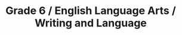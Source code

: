 ---
title: "Grade 6 / English Language Arts / Writing and Language"
subject: "ela"
grade: "6"
area: "wl"
next_steps:
  - instructions: "Ask your student to read articles about a topic and then write an essay that explains the topic in detail (informative) or defends a position (argumentative). Essays should be organized and have strong introductions, transitions, and conclusions. Ask your student to revise and edit the draft."
  - instructions: "Ask your student to read articles about a topic and then write an essay that explains the topic in detail (informative) or defends a position (argumentative). The essay should be organized and include support. Ask your student to revise and edit the draft."
  - instructions: "Ask your student to read articles about a topic and then write an essay that explains the topic in detail (informative) or defends a position (argumentative).The essay should be organized, use evidence from the sources as support, and include specific language about the topic."
---